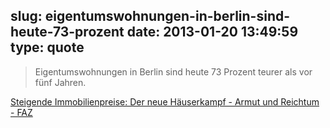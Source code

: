 slug: eigentumswohnungen-in-berlin-sind-heute-73-prozent
date: 2013-01-20 13:49:59
type: quote
---

> Eigentumswohnungen in Berlin sind heute 73 Prozent teurer als vor fünf Jahren.

[Steigende Immobilienpreise: Der neue Häuserkampf - Armut und Reichtum - FAZ](http://www.faz.net/aktuell/wirtschaft/wirtschaftspolitik/armut-und-reichtum/steigende-immobilienpreise-der-neue-haeuserkampf-12031094.html)
